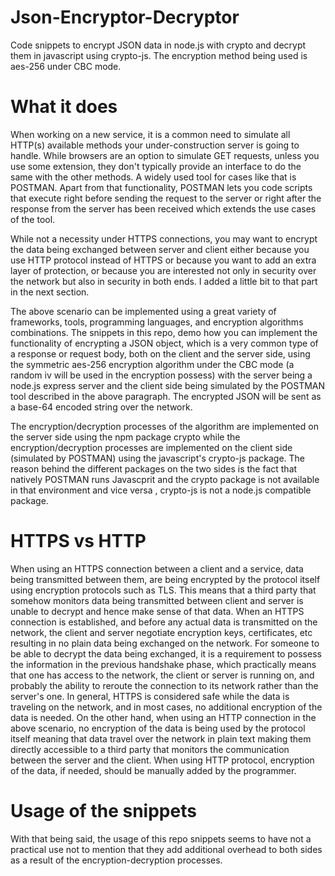 # Json-Encryptor-Decryptor
Code snippets to encrypt JSON data in node.js with crypto and decrypt them in javascript using crypto-js. The encryption method being used is aes-256 under CBC mode. 

# What it does
When working on a new service, it is a common need to simulate all HTTP(s) available methods your under-construction server is going to handle. While browsers are an option to simulate GET requests,  unless you use some extension, they don't typically provide an interface to do the same with the other methods. A widely used tool for cases like that is POSTMAN. Apart from that functionality, POSTMAN lets you code scripts that execute right before sending the request to the server or right after the response from the server has been received which extends the use cases of the tool. 


While not a necessity under HTTPS connections, you may want to encrypt the data being exchanged between server and client either because you use HTTP protocol instead of HTTPS or because you want to add an extra layer of protection, or because you are interested not only in security over the network but also in security in both ends. I added a little bit to that part in the next section. 

The above scenario can be implemented using a great variety of frameworks, tools, programming languages, and encryption algorithms combinations. The snippets in this repo, demo how you can implement the functionality of encrypting a JSON object, which is a very common type of a response or request body, both on the client and the server side, using the symmetric aes-256 encryption algorithm under the CBC mode (a random iv will be used in the encryption possess) with the server being a node.js express server and the client side being simulated by the POSTMAN tool described in the above paragraph. The encrypted JSON will be sent as a base-64 encoded string over the network.      

The encryption/decryption processes of the algorithm are implemented on the server side using the npm package crypto while the encryption/decryption processes are implemented on the client side (simulated by POSTMAN) using the javascript's crypto-js package. The reason behind the different packages on the two sides is the fact that natively POSTMAN runs Javascprit and the crypto package is not available in that environment and vice versa , crypto-js is not a node.js compatible package. 





# HTTPS vs HTTP
When using an HTTPS connection between a client and a service, data being transmitted between them, are being encrypted by the protocol itself using encryption protocols such as TLS. This means that a third party that somehow monitors data being transmitted between client and server is unable to decrypt and hence make sense of that data. When an HTTPS connection is established, and before any actual data is transmitted on the network, the client and server negotiate encryption keys, certificates, etc resulting in no plain data being exchanged on the network. For someone to be able to decrypt the data being exchanged, it is a requirement to possess the information in the previous handshake phase, which practically means that one has access to the network, the client or server is running on, and probably the ability to reroute the connection to its network rather than the server's one. In general, HTTPS is considered safe while the data is traveling on the network, and in most cases, no additional encryption of the data is needed. 
On the other hand, when using an HTTP connection in the above scenario, no encryption of the data is being used by the protocol itself meaning that data travel over the network in plain text making them directly accessible to a third party that monitors the communication between the server and the client. When using HTTP protocol, encryption of the data, if needed, should be manually added by the programmer.

# Usage of the snippets 
With that being said, the usage of this repo snippets seems to have not a practical use not to mention that they add additional overhead to both sides as a result of the encryption-decryption processes.     


